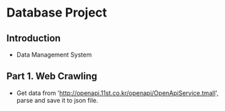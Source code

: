 # Database Project

## Introduction
* Data Management System

## Part 1. Web Crawling
* Get data from 'http://openapi.11st.co.kr/openapi/OpenApiService.tmall', parse and save it to json file.

